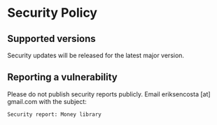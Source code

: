 # Security Policy

## Supported versions

Security updates will be released for the latest major version.

## Reporting a vulnerability

Please do not publish security reports publicly. Email eriksencosta [at] gmail.com with the subject:

```
Security report: Money library
```
